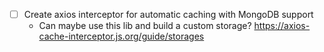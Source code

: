 - [ ] Create axios interceptor for automatic caching with MongoDB support
  - Can maybe use this lib and build a custom storage?
    https://axios-cache-interceptor.js.org/guide/storages
